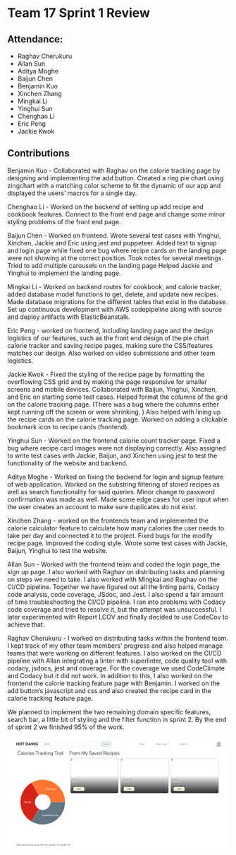 # Team 17 Sprint 1 Review

## Attendance:
* Raghav Cherukuru
* Allan Sun
* Aditya Moghe
* Baijun Chen
* Benjamin Kuo
* Xinchen Zhang
* Mingkai Li
* Yinghui Sun
* Chenghao Li
* Eric Peng
* Jackie Kwok

## Contributions
Benjamin Kuo - Collaborated with Raghav on the calorie tracking page by designing and implementing the add button. Created a ring pie chart using zingchart with a matching color scheme to fit the dynamic of our app and displayed the users’ macros for a single day.   

Chenghao Li - Worked on the backend of setting up add recipe and cookbook features. Connect to the front end page and change some minor styling problems of the front end page.

Baijun Chen - Worked on frontend. Wrote several test cases with Yinghui, Xinchen, Jackie and Eric using jest and puppeteer. Added text to signup and login page while fixed one bug where recipe cards on the landing page were not showing at the correct position. Took notes for several meetings. Tried to add multiple carousels on the landing page  Helped Jackie and Yinghui to implement the landing page. 


Mingkai Li - Worked on backend routes for cookbook, and calorie tracker, added database model functions to get, delete, and update new recipes. Made database migrations for the different tables that exist in the database. Set up continuous development with AWS codepipeline along with source and deploy artifacts with ElasticBeanstalk.  

Eric Peng - worked on frontend, including landing page and the design logistics of our features, such as the front end design of the pie chart calorie tracker and saving recipe pages, making sure the CSS/features matches our design. Also worked on video submissions and other team logistics. 

Jackie Kwok - Fixed the styling of the recipe page by formatting the overflowing CSS grid and by making the page responsive for smaller screens and mobile devices. Collaborated with Baijun, Yinghui, Xinchen, and Eric on starting some test cases. Helped format the columns of the grid on the calorie tracking page. (There was a bug where the columns either kept running off the screen or were shrinking. ) Also helped with lining up the recipe cards on the calorie tracking page. Worked on adding a clickable bookmark icon to recipe cards (frontend). 

Yinghui Sun - Worked on the frontend calorie count tracker page. Fixed a bug where recipe card images were not displaying correctly. Also assigned to write test cases with  Jackie, Baijun, and Xinchen using jest to test the functionality of the website and backend.


Aditya Moghe -  Worked on fixing the backend for login  and signup feature of web application. Worked on the substring filtering of stored recipes as well as search functionality for said queries. Minor change to password confirmation was made as well. Made some edge cases for user input when the user creates an account to make sure duplicates do not exist.


Xinchen Zhang - worked on the frontends team and implemented the calorie calculator feature to calculate how many calories the user needs to take per day and connected it to the project. Fixed bugs for the modify recipe page. Improved the coding style. Wrote some test cases with Jackie, Baijun, Yinghui to test the website. 


Allan Sun - Worked with the frontend team and coded the login page, the sign up page. I also worked with Raghav on distributing tasks and planning on steps we need to take. I also worked with Mingkai and Raghav on the CI/CD pipeline. Together we have figured out all the linting parts, Codacy code analysis, code coverage, JSdoc, and Jest. I also spend a fair amount of time troubleshooting the CI/CD pipeline. I ran into problems with Codacy code coverage and tried to resolve it, but the attempt was unsuccessful. I later experimented with Report LCOV and finally decided to use CodeCov to achieve that.


Raghav Cherukuru -  I worked on distributing tasks within the frontend team. I kept track of my other team members' progress and also helped manage teams that were working on different features. I also worked on the CI/CD pipeline with Allan integrating a linter with superlinter, code quality tool with codacy, jsdocs, jest and coverage. For the coverage we used CodeClimate and Codacy but it did not work. In addition to this, I also worked on the frontend the calorie tracking feature page with Benjamin. I worked on the add button’s javascript and css and also created the recipe card in the calorie tracking feature page.


We planned to implement the two remaining domain specific features, search bar, a little bit of styling and the filter function in sprint 2. By the end of sprint 2 we finished 95% of the work.

![Calorie tracker](/admin/misc/Calorie-tracker.png)
